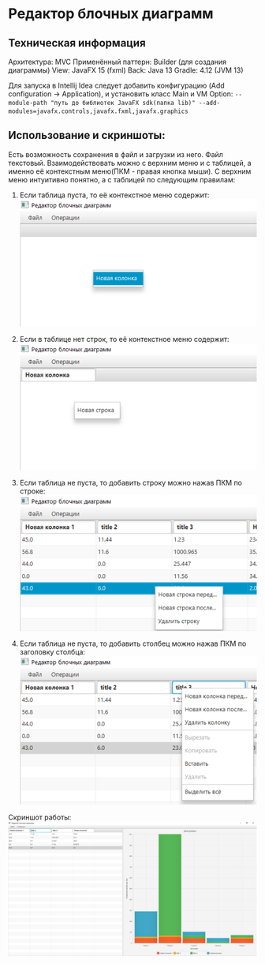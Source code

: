 # Редактор блочных диаграмм

## Техническая информация
Архитектура: MVC
Применённый паттерн: Builder (для создания диаграммы)
View: JavaFX 15 (fxml)
Back: Java 13
Gradle: 4.12 (JVM 13)

Для запуска в Intellij Idea следует добавить конфигурацию (Add configuration -> Application), и установить класс Main и VM Option:
`--module-path "путь до библиотек JavaFX sdk(папка lib)" --add-modules=javafx.controls,javafx.fxml,javafx.graphics`

## Использование и скриншоты:
Есть возможность сохранения в файл и загрузки из него. Файл текстовый.
Взаимодействовать можно с верхним меню и с таблицей, а именно её контекстным меню(ПКМ - правая кнопка мыши). С верхним меню интуитивно понятно, а с таблицей по следующим правилам:
1. Если таблица пуста, то её контекстное меню содержит:
![1](screenshots/1.png)

2. Если в таблице нет строк, то её контекстное меню содержит:
![2](screenshots/2.png)

3. Если таблица не пуста, то добавить строку можно нажав ПКМ по строке:
![3](screenshots/3.png)

4. Если таблица не пуста, то добавить столбец можно нажав ПКМ по заголовку столбца:
![4](screenshots/4.png)

Скриншот работы:
![5](screenshots/5.png)

